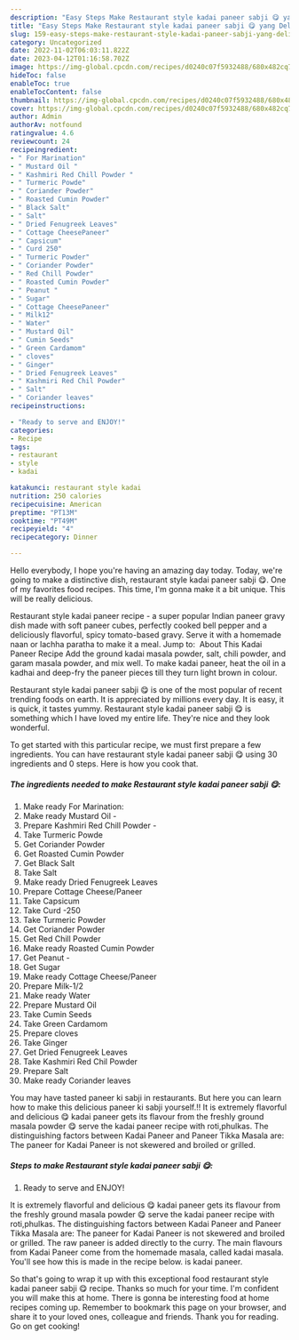 ```yaml
---
description: "Easy Steps Make Restaurant style kadai paneer sabji 😋 yang Delicious}"
title: "Easy Steps Make Restaurant style kadai paneer sabji 😋 yang Delicious}"
slug: 159-easy-steps-make-restaurant-style-kadai-paneer-sabji-yang-delicious
category: Uncategorized
date: 2022-11-02T06:03:11.822Z
date: 2023-04-12T01:16:58.702Z
image: https://img-global.cpcdn.com/recipes/d0240c07f5932488/680x482cq70/restaurant-style-kadai-paneer-sabji-recipe-main-photo.jpg
hideToc: false
enableToc: true
enableTocContent: false
thumbnail: https://img-global.cpcdn.com/recipes/d0240c07f5932488/680x482cq70/restaurant-style-kadai-paneer-sabji-recipe-main-photo.jpg
cover: https://img-global.cpcdn.com/recipes/d0240c07f5932488/680x482cq70/restaurant-style-kadai-paneer-sabji-recipe-main-photo.jpg
author: Admin
authorAv: notfound
ratingvalue: 4.6
reviewcount: 24
recipeingredient:
- " For Marination"
- " Mustard Oil "
- " Kashmiri Red Chill Powder "
- " Turmeric Powde"
- " Coriander Powder"
- " Roasted Cumin Powder"
- " Black Salt"
- " Salt"
- " Dried Fenugreek Leaves"
- " Cottage CheesePaneer"
- " Capsicum"
- " Curd 250"
- " Turmeric Powder"
- " Coriander Powder"
- " Red Chill Powder"
- " Roasted Cumin Powder"
- " Peanut "
- " Sugar"
- " Cottage CheesePaneer"
- " Milk12"
- " Water"
- " Mustard Oil"
- " Cumin Seeds"
- " Green Cardamom"
- " cloves"
- " Ginger"
- " Dried Fenugreek Leaves"
- " Kashmiri Red Chil Powder"
- " Salt"
- " Coriander leaves"
recipeinstructions:

- "Ready to serve and ENJOY!"
categories:
- Recipe
tags:
- restaurant
- style
- kadai

katakunci: restaurant style kadai 
nutrition: 250 calories
recipecuisine: American
preptime: "PT13M"
cooktime: "PT49M"
recipeyield: "4"
recipecategory: Dinner

---
```



Hello everybody, I hope you're having an amazing day today. Today, we're going to make a distinctive dish, restaurant style kadai paneer sabji 😋. One of my favorites food recipes. This time, I'm gonna make it a bit unique. This will be really delicious.

Restaurant style kadai paneer recipe - a super popular Indian paneer gravy dish made with soft paneer cubes, perfectly cooked bell pepper and a deliciously flavorful, spicy tomato-based gravy. Serve it with a homemade naan or lachha paratha to make it a meal. Jump to: ️ About This Kadai Paneer Recipe Add the ground kadai masala powder, salt, chili powder, and garam masala powder, and mix well. To make kadai paneer, heat the oil in a kadhai and deep-fry the paneer pieces till they turn light brown in colour.

Restaurant style kadai paneer sabji 😋 is one of the most popular of recent trending foods on earth. It is appreciated by millions every day. It is easy, it is quick, it tastes yummy. Restaurant style kadai paneer sabji 😋 is something which I have loved my entire life. They're nice and they look wonderful.


To get started with this particular recipe, we must first prepare a few ingredients. You can have restaurant style kadai paneer sabji 😋 using 30 ingredients and 0 steps. Here is how you cook that.

<!--inarticleads1-->

##### The ingredients needed to make Restaurant style kadai paneer sabji 😋:

1. Make ready  For Marination:
1. Make ready  Mustard Oil -
1. Prepare  Kashmiri Red Chill Powder -
1. Take  Turmeric Powde
1. Get  Coriander Powder
1. Get  Roasted Cumin Powder
1. Get  Black Salt
1. Take  Salt
1. Make ready  Dried Fenugreek Leaves
1. Prepare  Cottage Cheese/Paneer
1. Take  Capsicum
1. Take  Curd -250
1. Take  Turmeric Powder
1. Get  Coriander Powder
1. Get  Red Chill Powder
1. Make ready  Roasted Cumin Powder
1. Get  Peanut -
1. Get  Sugar
1. Make ready  Cottage Cheese/Paneer
1. Prepare  Milk-1/2
1. Make ready  Water
1. Prepare  Mustard Oil
1. Take  Cumin Seeds
1. Take  Green Cardamom
1. Prepare  cloves
1. Take  Ginger
1. Get  Dried Fenugreek Leaves
1. Take  Kashmiri Red Chil Powder
1. Prepare  Salt
1. Make ready  Coriander leaves


You may have tasted paneer ki sabji in restaurants. But here you can learn how to make this delicious paneer ki sabji yourself.!! It is extremely flavorful and delicious 😋 kadai paneer gets its flavour from the freshly ground masala powder 😋 serve the kadai paneer recipe with roti,phulkas. The distinguishing factors between Kadai Paneer and Paneer Tikka Masala are: The paneer for Kadai Paneer is not skewered and broiled or grilled. 

<!--inarticleads2-->

##### Steps to make Restaurant style kadai paneer sabji 😋:


1. Ready to serve and ENJOY!

It is extremely flavorful and delicious 😋 kadai paneer gets its flavour from the freshly ground masala powder 😋 serve the kadai paneer recipe with roti,phulkas. The distinguishing factors between Kadai Paneer and Paneer Tikka Masala are: The paneer for Kadai Paneer is not skewered and broiled or grilled. The raw paneer is added directly to the curry. The main flavours from Kadai Paneer come from the homemade masala, called kadai masala. You&#39;ll see how this is made in the recipe below. is kadai paneer. 

So that's going to wrap it up with this exceptional food restaurant style kadai paneer sabji 😋 recipe. Thanks so much for your time. I'm confident you will make this at home. There is gonna be interesting food at home recipes coming up. Remember to bookmark this page on your browser, and share it to your loved ones, colleague and friends. Thank you for reading. Go on get cooking!
